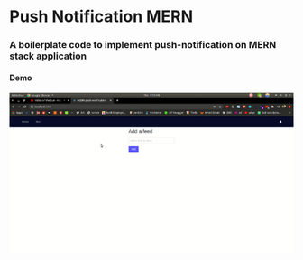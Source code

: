 # Push Notification MERN

### A boilerplate code to implement push-notification on MERN stack application

#### Demo
![](./demo.gif)